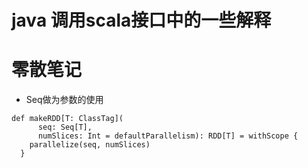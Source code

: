 # java 调用scala接口中的一些解释

# 零散笔记
+ Seq做为参数的使用 

```
def makeRDD[T: ClassTag](
      seq: Seq[T],
      numSlices: Int = defaultParallelism): RDD[T] = withScope {
    parallelize(seq, numSlices)
  }
```